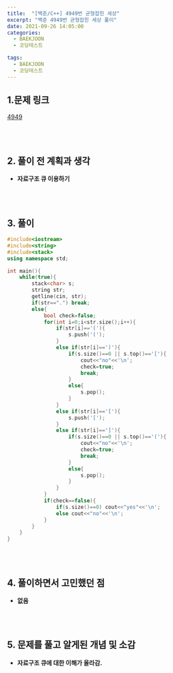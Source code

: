 ```yaml
---
title:  "[백준/C++] 4949번 균형잡힌 세상"
excerpt: "백준 4949번 균형잡힌 세상 풀이"
date: 2021-09-26 14:05:00
categories:
  - BAEKJOON
  - 코딩테스트

tags:
  - BAEKJOON
  - 코딩테스트
---
```


## 1.문제 링크

[4949](https://www.acmicpc.net/problem/4949)

<br>
<br>

## 2. 풀이 전 계획과 생각

- **자료구조 큐 이용하기**


<br>
<br>

## 3. 풀이

```cpp
#include<iostream>
#include<string>
#include<stack>
using namespace std;

int main(){
    while(true){
        stack<char> s;
        string str; 
        getline(cin, str);
        if(str==".") break;
        else{
        	bool check=false;
            for(int i=0;i<str.size();i++){
                if(str[i]=='('){
                    s.push('(');
                }
                else if(str[i]==')'){
                    if(s.size()==0 || s.top()=='['){
                        cout<<"no"<<'\n';
                        check=true;
                        break;
                    }
                    else{
                        s.pop();
                    }
                }
                else if(str[i]=='['){
                    s.push('[');
                }
                else if(str[i]==']'){
                    if(s.size()==0 || s.top()=='('){
                        cout<<"no"<<'\n';
                        check=true;
                        break;
                    }
                    else{
                        s.pop();
                    }
                }
            }
            if(check==false){
            	if(s.size()==0) cout<<"yes"<<'\n';
            	else cout<<"no"<<'\n';
			}
        }
    }
}
```


<br>
<br>

## 4. 풀이하면서 고민했던 점

- **없음**


<br>
<br>

## 5. 문제를 풀고 알게된 개념 및 소감

- **자료구조 큐에 대한 이해가 올라감.**